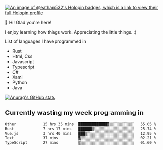 [![An image of @eatham532's Holopin badges, which is a link to view their full Holopin profile](https://holopin.me/eatham532)](https://holopin.io/@eatham532)


👋 Hi! Glad you're here!

I enjoy learning how things work. Appreciating the little things. :)


List of languages I have programmed in
- Rust
- Html, Css
- Javascript
- Typescript
- C#
- Xaml
- Python
- Java

[![Anurag's GitHub stats](https://github-readme-stats.vercel.app/api?username=Eatham532&theme=dark)](https://github.com/anuraghazra/github-readme-stats)


## Currently wasting my week programming in
<!--START_SECTION:waka-->

```txt
Other            15 hrs 35 mins  █████████████▓░░░░░░░░░░░   55.05 %
Rust             7 hrs 17 mins   ██████▒░░░░░░░░░░░░░░░░░░   25.74 %
Vue.js           3 hrs 40 mins   ███▒░░░░░░░░░░░░░░░░░░░░░   12.95 %
Text             37 mins         ▓░░░░░░░░░░░░░░░░░░░░░░░░   02.21 %
TypeScript       27 mins         ▒░░░░░░░░░░░░░░░░░░░░░░░░   01.60 %
```

<!--END_SECTION:waka-->
